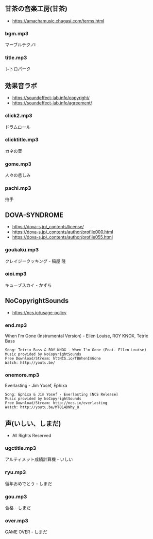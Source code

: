## 甘茶の音楽工房(甘茶)
- https://amachamusic.chagasi.com/terms.html

### bgm.mp3
マーブルテクノⅠ

### title.mp3
レトロパーク

## 効果音ラボ
- https://soundeffect-lab.info/copyright/
- https://soundeffect-lab.info/agreement/

### click2.mp3
ドラムロール

### clicktitle.mp3
カネの音

### gome.mp3
人々の悲しみ

### pachi.mp3
拍手

## DOVA-SYNDROME
- https://dova-s.jp/_contents/license/
- https://dova-s.jp/_contents/author/profile000.html
- https://dova-s.jp/_contents/author/profile055.html

### goukaku.mp3
クレイジークッキング - 稿屋 隆

### oioi.mp3
キューブスカイ - かずち

## NoCopyrightSounds
- https://ncs.io/usage-policy

### end.mp3
When I'm Gone (Instrumental Version) - Ellen Louise, ROY KNOX, Tetrix Bass
```
Song: Tetrix Bass & ROY KNOX - When I'm Gone (Feat. Ellen Louise)
Music provided by NoCopyrightSounds
Free Download/Stream: httNCS.io/TBWhenImGone
Watch: http://youtu.be/
```

### onemore.mp3
Everlasting - Jim Yosef, Ephixa
```
Song: Ephixa & Jim Yosef - Everlasting [NCS Release]
Music provided by NoCopyrightSounds
Free Download/Stream: http://ncs.io/everlasting
Watch: http://youtu.be/MT814DNhy_U
```
## 声(いしい、しまだ)
- All Rights Reserved

### ugctitle.mp3
アルティメット成績計算機 - いしい

### ryu.mp3
留年おめでとう - しまだ

### gou.mp3
合格 - しまだ

### over.mp3
GAME OVER - しまだ